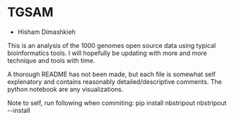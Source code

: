 # TGSAM
- Hisham Dimashkieh

This is an analysis of the 1000 genomes open source data using typical bioinformatics tools. I will hopefully be updating with more and more technique and tools with time.

A thorough README has not been made, but each file is somewhat self explenatory and contains reasonably detailed/descriptive comments. The python notebook are any visualizations.

Note to self, run following when commiting:
pip install nbstripout
nbstripout --install
